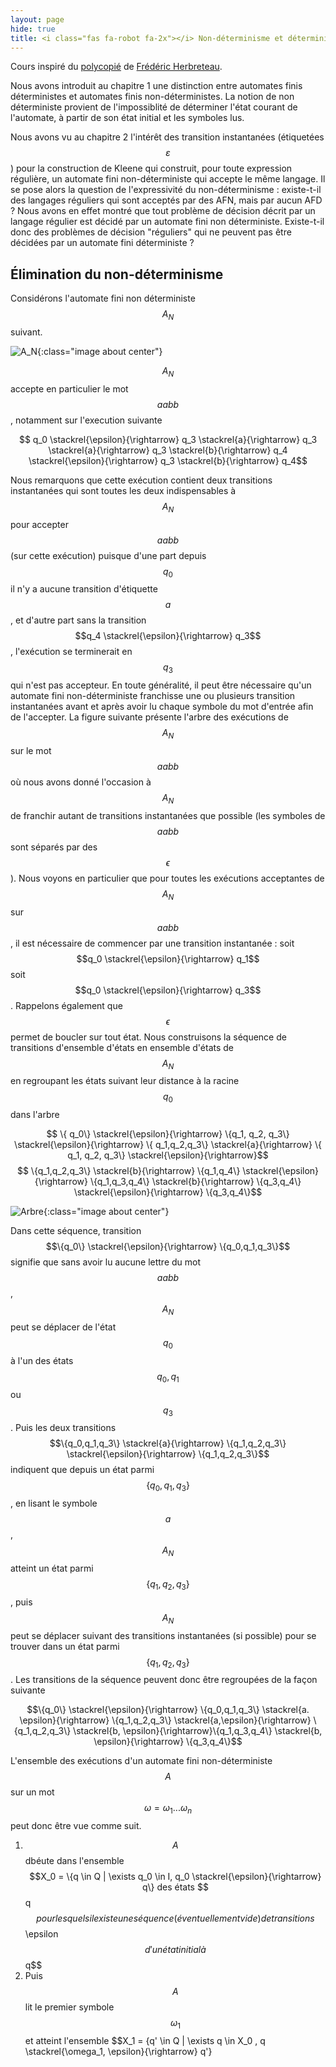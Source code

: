 ```yaml
---
layout: page
hide: true
title: <i class="fas fa-robot fa-2x"></i> Non-déterminisme et déterminisation
---
```

<script type="text/javascript" async
  src="https://cdn.mathjax.org/mathjax/latest/MathJax.js?config=TeX-MML-AM_CHTML">
</script>

Cours inspiré du
[polycopié](https://moodle.bordeaux-inp.fr/pluginfile.php/31498/mod_resource/content/6/poly-if114-etd.pdf)
de [Frédéric Herbreteau](https://www.labri.fr/perso/herbrete/).

Nous avons introduit au chapitre 1 une distinction entre automates finis
déterministes et automates finis non-déterministes. La notion de non
déterministe provient de l'impossiblité de déterminer l'état courant de
l'automate, à partir de son état initial et les symboles lus. 

Nous avons vu au chapitre 2 l'intérêt des transition instantanées (étiquetées
$$\varepsilon$$) pour la construction de Kleene qui construit, pour toute
expression régulière, un automate fini non-déterministe qui accepte le même
langage. Il se pose alors la question de l'expressivité du non-déterminisme :
existe-t-il des langages réguliers qui sont acceptés par des AFN, mais par aucun
AFD ? Nous avons en effet montré que tout problème de décision décrit par un
langage régulier est décidé par un automate fini non déterministe. Existe-t-il
donc des problèmes de décision "réguliers" qui ne peuvent pas être décidées par
un automate fini déterministe ?

##  <i class="fas fa-robot"></i> Élimination du non-déterminisme

Considérons l'automate fini non déterministe $$A_N$$ suivant.

![A_N](/assets/images/automates/A_N.png){:class="image about center"}

$$A_N$$ accepte en particulier le mot $$aabb$$, notamment sur l'execution
suivante 

$$ q_0 \stackrel{\epsilon}{\rightarrow} q_3 \stackrel{a}{\rightarrow} q_3
\stackrel{a}{\rightarrow} q_3 \stackrel{b}{\rightarrow} q_4
\stackrel{\epsilon}{\rightarrow} q_3 \stackrel{b}{\rightarrow} q_4$$

Nous remarquons que cette exécution contient deux transitions instantanées qui
sont toutes les deux indispensables à $$A_N$$ pour accepter $$aabb$$ (sur cette
exécution) puisque d'une part depuis $$q_0$$ il n'y a aucune transition
d'étiquette $$a$$, et d'autre part sans la transition $$q_4
\stackrel{\epsilon}{\rightarrow} q_3$$, l'exécution se terminerait en $$q_3$$
qui n'est pas accepteur. En toute généralité, il peut être nécessaire qu'un
automate fini non-déterministe franchisse une ou plusieurs transition
instantanées avant et après avoir lu chaque symbole du mot d'entrée afin de
l'accepter. La figure suivante présente l'arbre des exécutions de $$A_N$$ sur le
mot $$aabb$$ où nous avons donné l'occasion à $$A_N$$ de franchir autant de
transitions instantanées que possible (les symboles de $$aabb$$ sont séparés par
des $$\epsilon$$). Nous voyons en particulier que pour toutes les exécutions
acceptantes de $$A_N$$ sur $$aabb$$, il est nécessaire de commencer par une
transition instantanée : soit $$q_0 \stackrel{\epsilon}{\rightarrow} q_1$$ soit
$$q_0 \stackrel{\epsilon}{\rightarrow} q_3$$. Rappelons également que
$$\epsilon$$ permet de boucler sur tout état. Nous construisons la séquence de
transitions d'ensemble d'états en ensemble d'états de $$A_N$$ en regroupant les
états suivant leur distance à la racine $$q_0$$ dans l'arbre 

$$ \{ q_0\} \stackrel{\epsilon}{\rightarrow} \{q_1, q_2, q_3\}
\stackrel{\epsilon}{\rightarrow} \{ q_1,q_2,q_3\} \stackrel{a}{\rightarrow} \{
q_1, q_2, q_3\} \stackrel{\epsilon}{\rightarrow}$$ $$ \{q_1,q_2,q_3\}
\stackrel{b}{\rightarrow} \{q_1,q_4\} \stackrel{\epsilon}{\rightarrow}
\{q_1,q_3,q_4\} \stackrel{b}{\rightarrow} \{q_3,q_4\}
\stackrel{\epsilon}{\rightarrow} \{q_3,q_4\}$$ 

![Arbre](/assets/images/automates/arbre.png){:class="image about center"}

Dans cette séquence, transition $$\{q_0\} \stackrel{\epsilon}{\rightarrow}
\{q_0,q_1,q_3\}$$ signifie que sans avoir lu aucune lettre du mot $$aabb$$,
$$A_N$$ peut se déplacer de l'état $$q_0$$ à l'un des états $$q_0,q_1$$ ou
$$q_3$$. Puis les deux transitions $$\{q_0,q_1,q_3\} \stackrel{a}{\rightarrow}
\{q_1,q_2,q_3\} \stackrel{\epsilon}{\rightarrow} \{q_1,q_2,q_3\}$$ indiquent que
depuis un état parmi $$\{q_0,q_1,q_3\}$$, en lisant le symbole $$a$$, $$A_N$$
atteint un état parmi $$\{q_1,q_2,q_3\}$$, puis $$A_N$$ peut se déplacer suivant
des transitions instantanées (si possible) pour se trouver dans un état parmi
$$\{q_1,q_2,q_3\}$$. Les transitions de la séquence peuvent donc être regroupées
de la façon suivante 

$$\{q_0\} \stackrel{\epsilon}{\rightarrow} \{q_0,q_1,q_3\} \stackrel{a.
\epsilon}{\rightarrow} \{q_1,q_2,q_3\} \stackrel{a,\epsilon}{\rightarrow}
\{q_1,q_2,q_3\} \stackrel{b, \epsilon}{\rightarrow}\{q_1,q_3,q_4\} \stackrel{b,
\epsilon}{\rightarrow} \{q_3,q_4\}$$

L'ensemble des exécutions d'un automate fini non-déterministe $$A$$ sur un mot
$$\omega=\omega_1 ... \omega_n$$ peut donc être vue comme suit. 
1. $$A$$ dbéute dans l'ensemble $$X_0 = \{q \in Q | \exists q_0 \in I, q_0
   \stackrel{\epsilon}{\rightarrow} q\} des états $$q$$ pour lesquels il existe
   une séquence (éventuellement vide) de transitions $$\epsilon$$ d'un état
   initial à $$q$$
2. Puis $$A$$ lit le premier symbole $$\omega_1$$ et atteint l'ensemble $$X_1 =
   \{q' \in Q | \exists q \in X_0 , q \stackrel{\omega_1, \epsilon}{\rightarrow}
   q'\}
